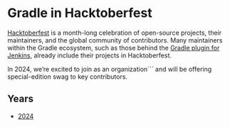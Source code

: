 # Gradle in Hacktoberfest

[Hacktoberfest](https://hacktoberfest.com/) is a month-long celebration of open-source projects, their maintainers, and the global community of contributors.
Many maintainers within the Gradle ecosystem, such as those behind the
[Gradle plugin for Jenkins](https://plugins.jenkins.io/gradle),
already include their projects in Hacktoberfest.

In 2024, we’re excited to join as an organization```
and will be offering special-edition swag to key contributors.

## Years

- [2024](./2024/README.md)
